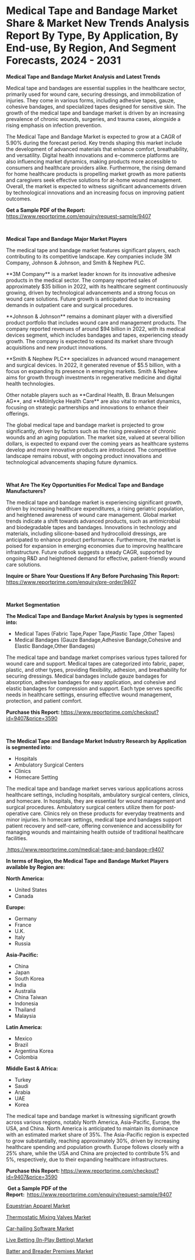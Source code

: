 <p><h1>Medical Tape and Bandage Market Share & Market New Trends Analysis Report By Type, By Application, By End-use, By Region, And Segment Forecasts, 2024 - 2031</h1></p><p><strong>Medical Tape and Bandage Market Analysis and Latest Trends</strong></p>
<p><p>Medical tape and bandages are essential supplies in the healthcare sector, primarily used for wound care, securing dressings, and immobilization of injuries. They come in various forms, including adhesive tapes, gauze, cohesive bandages, and specialized tapes designed for sensitive skin. The growth of the medical tape and bandage market is driven by an increasing prevalence of chronic wounds, surgeries, and trauma cases, alongside a rising emphasis on infection prevention.</p><p>The Medical Tape and Bandage Market is expected to grow at a CAGR of 5.90% during the forecast period. Key trends shaping this market include the development of advanced materials that enhance comfort, breathability, and versatility. Digital health innovations and e-commerce platforms are also influencing market dynamics, making products more accessible to consumers and healthcare providers alike. Furthermore, the rising demand for home healthcare products is propelling market growth as more patients and caregivers seek effective solutions for at-home wound management. Overall, the market is expected to witness significant advancements driven by technological innovations and an increasing focus on improving patient outcomes.</p></p>
<p><strong>Get a Sample PDF of the Report:&nbsp;</strong> <a href="https://www.reportprime.com/enquiry/request-sample/9407?utm_campaign=1832&utm_medium=2&utm_source=Github&utm_content=ia&utm_term=28112024&utm_id=medical-tape-and-bandage">https://www.reportprime.com/enquiry/request-sample/9407</a></p>
<p>&nbsp;</p>
<p><strong>Medical Tape and Bandage Major Market Players</strong></p>
<p><p>The medical tape and bandage market features significant players, each contributing to its competitive landscape. Key companies include 3M Company, Johnson & Johnson, and Smith & Nephew PLC.</p><p>**3M Company** is a market leader known for its innovative adhesive products in the medical sector. The company reported sales of approximately $35 billion in 2022, with its healthcare segment continuously growing, driven by technological advancements and a strong focus on wound care solutions. Future growth is anticipated due to increasing demands in outpatient care and surgical procedures.</p><p>**Johnson & Johnson** remains a dominant player with a diversified product portfolio that includes wound care and management products. The company reported revenues of around $94 billion in 2022, with its medical devices segment, which includes bandages and tapes, experiencing steady growth. The company is expected to expand its market share through acquisitions and new product innovations.</p><p>**Smith & Nephew PLC** specializes in advanced wound management and surgical devices. In 2022, it generated revenue of $5.5 billion, with a focus on expanding its presence in emerging markets. Smith & Nephew aims for growth through investments in regenerative medicine and digital health technologies.</p><p>Other notable players such as **Cardinal Health, B. Braun Melsungen AG**, and **Mölnlycke Health Care** are also vital to market dynamics, focusing on strategic partnerships and innovations to enhance their offerings.</p><p>The global medical tape and bandage market is projected to grow significantly, driven by factors such as the rising prevalence of chronic wounds and an aging population. The market size, valued at several billion dollars, is expected to expand over the coming years as healthcare systems develop and more innovative products are introduced. The competitive landscape remains robust, with ongoing product innovations and technological advancements shaping future dynamics.</p></p>
<p>&nbsp;</p>
<p><strong>What Are The Key Opportunities For Medical Tape and Bandage Manufacturers?</strong></p>
<p><p>The medical tape and bandage market is experiencing significant growth, driven by increasing healthcare expenditures, a rising geriatric population, and heightened awareness of wound care management. Global market trends indicate a shift towards advanced products, such as antimicrobial and biodegradable tapes and bandages. Innovations in technology and materials, including silicone-based and hydrocolloid dressings, are anticipated to enhance product performance. Furthermore, the market is poised for expansion in emerging economies due to improving healthcare infrastructure. Future outlook suggests a steady CAGR, supported by ongoing R&D and heightened demand for effective, patient-friendly wound care solutions.</p></p>
<p><strong>Inquire or Share Your Questions If Any Before Purchasing This Report:</strong> <a href="https://www.reportprime.com/enquiry/pre-order/9407?utm_campaign=1832&utm_medium=2&utm_source=Github&utm_content=ia&utm_term=28112024&utm_id=medical-tape-and-bandage">https://www.reportprime.com/enquiry/pre-order/9407</a></p>
<p>&nbsp;</p>
<p><strong>Market Segmentation</strong></p>
<p><strong>The Medical Tape and Bandage Market Analysis by types is segmented into:</strong></p>
<p><ul><li>Medical Tapes (Fabric Tape,Paper Tape,Plastic Tape ,Other Tapes)</li><li>Medical Bandages (Gauze Bandage,Adhesive Bandage,Cohesive and Elastic Bandage,Other Bandages)</li></ul></p>
<p><p>The medical tape and bandage market comprises various types tailored for wound care and support. Medical tapes are categorized into fabric, paper, plastic, and other types, providing flexibility, adhesion, and breathability for securing dressings. Medical bandages include gauze bandages for absorption, adhesive bandages for easy application, and cohesive and elastic bandages for compression and support. Each type serves specific needs in healthcare settings, ensuring effective wound management, protection, and patient comfort.</p></p>
<p><strong>Purchase this Report:&nbsp;</strong><a href="https://www.reportprime.com/checkout?id=9407&price=3590&utm_campaign=1832&utm_medium=2&utm_source=Github&utm_content=ia&utm_term=28112024&utm_id=medical-tape-and-bandage">https://www.reportprime.com/checkout?id=9407&price=3590</a></p>
<p>&nbsp;</p>
<p><strong>The Medical Tape and Bandage Market Industry Research by Application is segmented into:</strong></p>
<p><ul><li>Hospitals</li><li>Ambulatory Surgical Centers</li><li>Clinics</li><li>Homecare Setting</li></ul></p>
<p><p>The medical tape and bandage market serves various applications across healthcare settings, including hospitals, ambulatory surgical centers, clinics, and homecare. In hospitals, they are essential for wound management and surgical procedures. Ambulatory surgical centers utilize them for post-operative care. Clinics rely on these products for everyday treatments and minor injuries. In homecare settings, medical tape and bandages support patient recovery and self-care, offering convenience and accessibility for managing wounds and maintaining health outside of traditional healthcare facilities.</p></p>
<p><a href="https://www.reportprime.com/medical-tape-and-bandage-r9407?utm_campaign=1832&utm_medium=2&utm_source=Github&utm_content=ia&utm_term=28112024&utm_id=medical-tape-and-bandage">&nbsp;https://www.reportprime.com/medical-tape-and-bandage-r9407</a></p>
<p><strong>In terms of Region, the Medical Tape and Bandage Market Players available by Region are:</strong></p>
<p>
    <p> <strong> North America: </strong>
        <ul>
            <li>United States</li>
            <li>Canada</li>
        </ul>
        </p> 
    <p> <strong> Europe: </strong>
        <ul>
            <li>Germany</li>
            <li>France</li>
            <li>U.K.</li>
            <li>Italy</li>
            <li>Russia</li>
        </ul>
        </p> 
    <p> <strong> Asia-Pacific: </strong>
        <ul>
            <li>China</li>
            <li>Japan</li>
            <li>South Korea</li>
            <li>India</li>
            <li>Australia</li>
            <li>China Taiwan</li>
            <li>Indonesia</li>
            <li>Thailand</li>
            <li>Malaysia</li>
        </ul>
        </p> 
    <p> <strong> Latin America: </strong>
        <ul>
            <li>Mexico</li>
            <li>Brazil</li>
            <li>Argentina Korea</li>
            <li>Colombia</li>
        </ul>
        </p> 
    <p> <strong> Middle East & Africa: </strong>
        <ul>
            <li>Turkey</li>
            <li>Saudi</li>
            <li>Arabia</li>
            <li>UAE</li>
            <li>Korea</li>
        </ul>
    </p>
    </p>
<p><p>The medical tape and bandage market is witnessing significant growth across various regions, notably North America, Asia-Pacific, Europe, the USA, and China. North America is anticipated to maintain its dominance with an estimated market share of 35%. The Asia-Pacific region is expected to grow substantially, reaching approximately 30%, driven by increasing healthcare spending and population growth. Europe follows closely with a 25% share, while the USA and China are projected to contribute 5% and 5%, respectively, due to their expanding healthcare infrastructures.</p></p>
<p><strong>Purchase this Report: </strong><a href="https://www.reportprime.com/checkout?id=9407&price=3590&utm_campaign=1832&utm_medium=2&utm_source=Github&utm_content=ia&utm_term=28112024&utm_id=medical-tape-and-bandage">https://www.reportprime.com/checkout?id=9407&price=3590</a></p>
<p>&nbsp;<strong>Get a Sample PDF of the Report:&nbsp;&nbsp;</strong><a href="https://www.reportprime.com/enquiry/request-sample/9407?utm_campaign=1832&utm_medium=2&utm_source=Github&utm_content=ia&utm_term=28112024&utm_id=medical-tape-and-bandage">https://www.reportprime.com/enquiry/request-sample/9407</a></p>
<p><strong></strong></p>
<p><p><a href="https://www.linkedin.com/pulse/regional-adaptations-global-equestrian-apparel-market-guktf?utm_campaign=1832&utm_medium=2&utm_source=Github&utm_content=ia&utm_term=28112024&utm_id=medical-tape-and-bandage">Equestrian Apparel Market</a></p><p><a href="https://www.linkedin.com/pulse/top-trends-transforming-thermostatic-mixing-valves-market-sowje?utm_campaign=1832&utm_medium=2&utm_source=Github&utm_content=ia&utm_term=28112024&utm_id=medical-tape-and-bandage">Thermostatic Mixing Valves Market</a></p><p><a href="https://issuu.com/reportprime-2/docs/car-hailing-software-market-size-20_aed692f52eee79?utm_campaign=1832&utm_medium=2&utm_source=Github&utm_content=ia&utm_term=28112024&utm_id=medical-tape-and-bandage">Car-hailing Software Market</a></p><p><a href="https://issuu.com/reportprime-2/docs/live-betting-in-play-betting-market_bf6df7044e45db?utm_campaign=1832&utm_medium=2&utm_source=Github&utm_content=ia&utm_term=28112024&utm_id=medical-tape-and-bandage">Live Betting (In-Play Betting) Market</a></p><p><a href="https://www.linkedin.com/pulse/comprehensive-batter-breader-premixes-market-size-report-2024-rvgce?utm_campaign=1832&utm_medium=2&utm_source=Github&utm_content=ia&utm_term=28112024&utm_id=medical-tape-and-bandage">Batter and Breader Premixes Market</a></p></p>